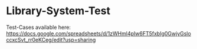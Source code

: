 # Library-System-Test

Test-Cases available here: https://docs.google.com/spreadsheets/d/1zWHml4pIw6FT5fxbIg0GwjyGsloccxcSvt_rr0eKCeg/edit?usp=sharing

